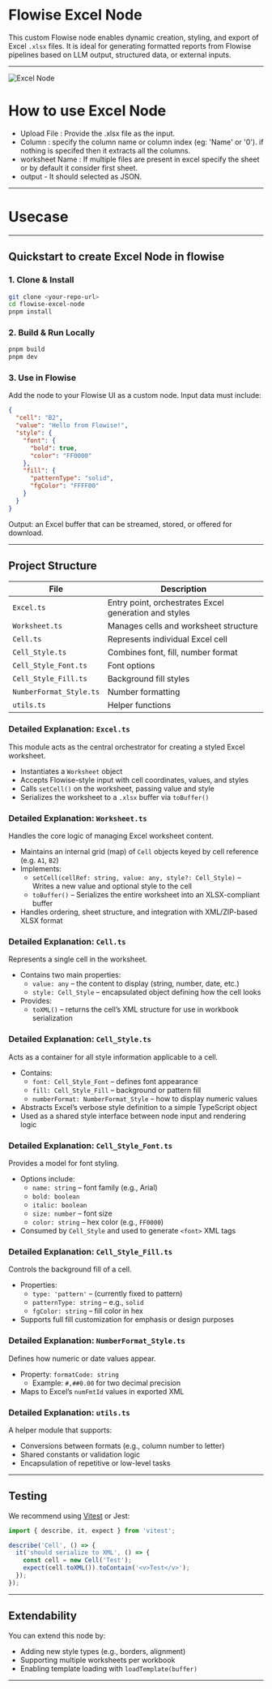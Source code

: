 # Flowise Excel Node

This custom Flowise node enables dynamic creation, styling, and export of Excel `.xlsx` files. It is ideal for generating formatted reports from Flowise pipelines based on LLM output, structured data, or external inputs.

---

   

![Excel Node](images/excel-node.png)


# How to use Excel Node

- Upload File : Provide the .xlsx file as the input.
- Column : specify the column name or column index (eg: 'Name' or '0'). if nothing is specifed then it extracts all the columns.
- worksheet Name : If multiple files are present in excel specify the sheet or by default it consider first sheet.
- output - It should selected as JSON.

---
# Usecase

---

## Quickstart to create Excel Node in flowise

### 1. Clone & Install
```bash
git clone <your-repo-url>
cd flowise-excel-node
pnpm install
```

### 2. Build & Run Locally
```bash
pnpm build
pnpm dev
```

### 3. Use in Flowise
Add the node to your Flowise UI as a custom node. Input data must include:

```json
{
  "cell": "B2",
  "value": "Hello from Flowise!",
  "style": {
    "font": {
      "bold": true,
      "color": "FF0000"
    },
    "fill": {
      "patternType": "solid",
      "fgColor": "FFFF00"
    }
  }
}
```

Output: an Excel buffer that can be streamed, stored, or offered for download.

---

## Project Structure

| File                   | Description                          |
|------------------------|--------------------------------------|
| `Excel.ts`            | Entry point, orchestrates Excel generation and styles |
| `Worksheet.ts`        | Manages cells and worksheet structure|
| `Cell.ts`             | Represents individual Excel cell     |
| `Cell_Style.ts`       | Combines font, fill, number format   |
| `Cell_Style_Font.ts`  | Font options                         |
| `Cell_Style_Fill.ts`  | Background fill styles               |
| `NumberFormat_Style.ts`| Number formatting                   |
| `utils.ts`            | Helper functions                     |

### Detailed Explanation: `Excel.ts`

This module acts as the central orchestrator for creating a styled Excel worksheet.

- Instantiates a `Worksheet` object
- Accepts Flowise-style input with cell coordinates, values, and styles
- Calls `setCell()` on the worksheet, passing value and style
- Serializes the worksheet to a `.xlsx` buffer via `toBuffer()`

### Detailed Explanation: `Worksheet.ts`

Handles the core logic of managing Excel worksheet content.

- Maintains an internal grid (map) of `Cell` objects keyed by cell reference (e.g. `A1`, `B2`)
- Implements:
  - `setCell(cellRef: string, value: any, style?: Cell_Style)` – Writes a new value and optional style to the cell
  - `toBuffer()` – Serializes the entire worksheet into an XLSX-compliant buffer
- Handles ordering, sheet structure, and integration with XML/ZIP-based XLSX format

### Detailed Explanation: `Cell.ts`

Represents a single cell in the worksheet.

- Contains two main properties:
  - `value: any` – the content to display (string, number, date, etc.)
  - `style: Cell_Style` – encapsulated object defining how the cell looks
- Provides:
  - `toXML()` – returns the cell’s XML structure for use in workbook serialization

### Detailed Explanation: `Cell_Style.ts`

Acts as a container for all style information applicable to a cell.

- Contains:
  - `font: Cell_Style_Font` – defines font appearance
  - `fill: Cell_Style_Fill` – background or pattern fill
  - `numberFormat: NumberFormat_Style` – how to display numeric values
- Abstracts Excel’s verbose style definition to a simple TypeScript object
- Used as a shared style interface between node input and rendering logic

### Detailed Explanation: `Cell_Style_Font.ts`

Provides a model for font styling.

- Options include:
  - `name: string` – font family (e.g., Arial)
  - `bold: boolean`
  - `italic: boolean`
  - `size: number` – font size
  - `color: string` – hex color (e.g., `FF0000`)
- Consumed by `Cell_Style` and used to generate `<font>` XML tags

### Detailed Explanation: `Cell_Style_Fill.ts`

Controls the background fill of a cell.

- Properties:
  - `type: 'pattern'` – (currently fixed to pattern)
  - `patternType: string` – e.g., `solid`
  - `fgColor: string` – fill color in hex
- Supports full fill customization for emphasis or design purposes

### Detailed Explanation: `NumberFormat_Style.ts`

Defines how numeric or date values appear.

- Property: `formatCode: string`
  - Example: `#,##0.00` for two decimal precision
- Maps to Excel’s `numFmtId` values in exported XML

### Detailed Explanation: `utils.ts`

A helper module that supports:

- Conversions between formats (e.g., column number to letter)
- Shared constants or validation logic
- Encapsulation of repetitive or low-level tasks

---

## Testing
We recommend using [Vitest](https://vitest.dev/) or Jest:

```ts
import { describe, it, expect } from 'vitest';

describe('Cell', () => {
  it('should serialize to XML', () => {
    const cell = new Cell('Test');
    expect(cell.toXML()).toContain('<v>Test</v>');
  });
});
```

---

## Extendability

You can extend this node by:
- Adding new style types (e.g., borders, alignment)
- Supporting multiple worksheets per workbook
- Enabling template loading with `loadTemplate(buffer)`

---
